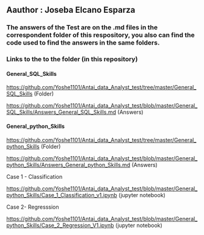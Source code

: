 ## Aauthor : Joseba Elcano Esparza

### The answers of the Test are on the .md files in the correspondent folder of this respository, you also can find the code used to find the answers in the same folders. 

### Links to the to the folder (in this repository)

#### General_SQL_Skills 

https://github.com/Yoshe1101/Antai_data_Analyst_test/tree/master/General_SQL_Skills (Folder)

https://github.com/Yoshe1101/Antai_data_Analyst_test/blob/master/General_SQL_Skills/Answers_General_SQL_Skills.md (Answers)


#### General_python_Skills 

https://github.com/Yoshe1101/Antai_data_Analyst_test/tree/master/General_python_Skills (Folder)

https://github.com/Yoshe1101/Antai_data_Analyst_test/blob/master/General_python_Skills/Answers_General_python_Skills.md (Answers)

Case 1 - Classification  

https://github.com/Yoshe1101/Antai_data_Analyst_test/blob/master/General_python_Skills/Case_1_Classification_v1.ipynb (jupyter notebook)

Case 2- Regresssion 

https://github.com/Yoshe1101/Antai_data_Analyst_test/blob/master/General_python_Skills/Case_2_Regression_V1.ipynb (jupyter notebook)
